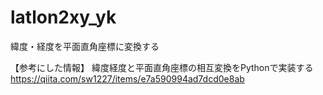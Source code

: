 # latlon2xy_yk
緯度・経度を平面直角座標に変換する

【参考にした情報】
緯度経度と平面直角座標の相互変換をPythonで実装する
https://qiita.com/sw1227/items/e7a590994ad7dcd0e8ab
